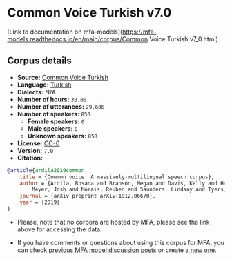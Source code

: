 
# Common Voice Turkish v7.0

[Link to documentation on mfa-models](https://mfa-models.readthedocs.io/en/main/corpus/Common Voice Turkish v7_0.html)

## Corpus details

- **Source:** [Common Voice Turkish](https://voice.mozilla.org/en/datasets)
- **Language:** [Turkish](https://en.wikipedia.org/wiki/Turkish_language)
- **Dialects:** N/A
- **Number of hours:** `30.00`
- **Number of utterances:** `29,606`
- **Number of speakers:** `850`
  - **Female speakers:** `0`
  - **Male speakers:** `0`
  - **Unknown speakers:** `850`
- **License:** [CC-0](https://creativecommons.org/publicdomain/zero/1.0/)
- **Version:** `7.0`
- **Citation:**
```bibtex
@article{ardila2019common,
	title = {Common voice: A massively-multilingual speech corpus},
	author = {Ardila, Rosana and Branson, Megan and Davis, Kelly and Henretty, Michael and Kohler, Michael and
		Meyer, Josh and Morais, Reuben and Saunders, Lindsay and Tyers, Francis M and Weber, Gregor},
	journal = {arXiv preprint arXiv:1912.06670},
	year = {2019}
}

```

- Please, note that no corpora are hosted by MFA, please see the link above for accessing the data.

- If you have comments or questions about using this corpus for MFA, you can check [previous MFA model discussion posts](https://github.com/MontrealCorpusTools/mfa-models/discussions?discussions_q=Common+Voice+Turkish+v7.0) or create [a new one](https://github.com/MontrealCorpusTools/mfa-models/discussions/new).
